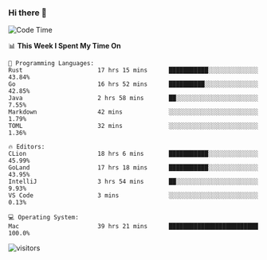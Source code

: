 ### Hi there 👋

<!--
**CrazyCollin/crazycollin** is a ✨ _special_ ✨ repository because its `README.md` (this file) appears on your GitHub profile.

Here are some ideas to get you started:

- 🔭 I’m currently working on ...
- 🌱 I’m currently learning ...
- 👯 I’m looking to collaborate on ...
- 🤔 I’m looking for help with ...
- 💬 Ask me about ...
- 📫 How to reach me: ...
- 😄 Pronouns: ...
- ⚡ Fun fact: ...
-->

<!--START_SECTION:waka-->
![Code Time](http://img.shields.io/badge/Code%20Time-100%20hrs%2052%20mins-blue)

📊 **This Week I Spent My Time On** 

```text
💬 Programming Languages: 
Rust                     17 hrs 15 mins      ███████████░░░░░░░░░░░░░░   43.84% 
Go                       16 hrs 52 mins      ██████████░░░░░░░░░░░░░░░   42.85% 
Java                     2 hrs 58 mins       ██░░░░░░░░░░░░░░░░░░░░░░░   7.55% 
Markdown                 42 mins             ░░░░░░░░░░░░░░░░░░░░░░░░░   1.79% 
TOML                     32 mins             ░░░░░░░░░░░░░░░░░░░░░░░░░   1.36%

🔥 Editors: 
CLion                    18 hrs 6 mins       ███████████░░░░░░░░░░░░░░   45.99% 
GoLand                   17 hrs 18 mins      ███████████░░░░░░░░░░░░░░   43.95% 
IntelliJ                 3 hrs 54 mins       ██░░░░░░░░░░░░░░░░░░░░░░░   9.93% 
VS Code                  3 mins              ░░░░░░░░░░░░░░░░░░░░░░░░░   0.13%

💻 Operating System: 
Mac                      39 hrs 21 mins      █████████████████████████   100.0%

```


<!--END_SECTION:waka-->


![visitors](https://visitor-badge.glitch.me/badge?page_id=crazycollin.crazycollin&left_color=green&right_color=red)
